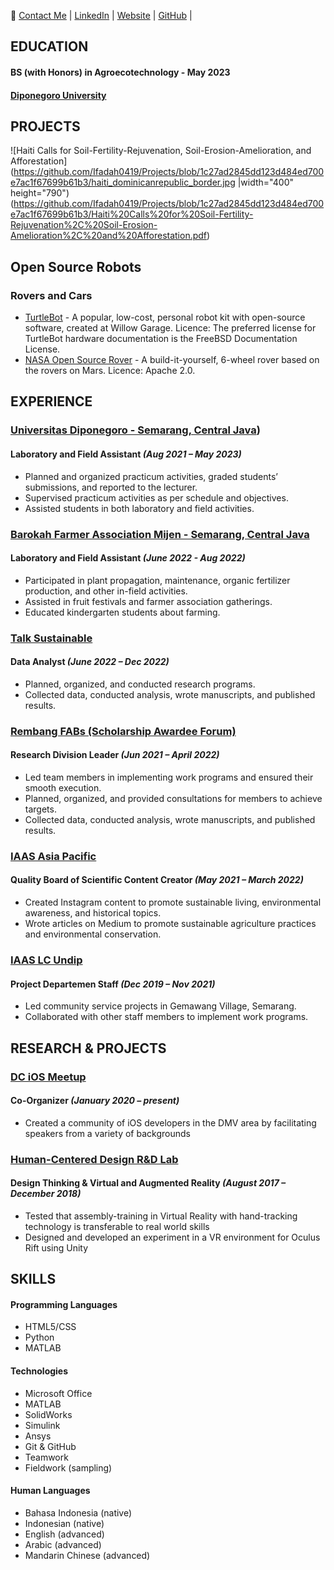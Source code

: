 
 📧
 [Contact Me](mailto:ifadah0419@outlook.com) | [LinkedIn](https://id.linkedin.com/in/muhimmatul-ifadah-087b451b8) | [Website](https://ceritaifadah.wordpress.com/) | [GitHub](https://github.com/Ifadah0419/) |

## EDUCATION
#### BS (with Honors) in Agroecotechnology - May 2023
#### [Diponegoro University](https://www.undip.ac.id/language/en/home)

## PROJECTS
![Haiti Calls for Soil-Fertility-Rejuvenation, Soil-Erosion-Amelioration, and Afforestation](https://github.com/Ifadah0419/Projects/blob/1c27ad2845dd123d484ed700e7ac1f67699b61b3/haiti_dominicanrepublic_border.jpg |width="400" height="790")(https://github.com/Ifadah0419/Projects/blob/1c27ad2845dd123d484ed700e7ac1f67699b61b3/Haiti%20Calls%20for%20Soil-Fertility-Rejuvenation%2C%20Soil-Erosion-Amelioration%2C%20and%20Afforestation.pdf)

## Open Source Robots
### Rovers and Cars
 * [TurtleBot](https://www.turtlebot.com/) - A popular, low-cost, personal robot kit with open-source software, created at Willow Garage. Licence: The preferred license for TurtleBot hardware documentation is the FreeBSD Documentation License.
 * [NASA Open Source Rover](https://github.com/nasa-jpl/open-source-rover) - A build-it-yourself, 6-wheel rover based on the rovers on Mars. Licence: Apache 2.0.

## EXPERIENCE

### [Universitas Diponegoro - Semarang, Central Java](https://www.undip.ac.id/language/en/home))
#### Laboratory and Field Assistant _(Aug 2021 – May 2023)_

- Planned and organized practicum activities, graded students’ submissions, and reported to the lecturer.
- Supervised practicum activities as per schedule and objectives.
- Assisted students in both laboratory and field activities.

### [Barokah Farmer Association Mijen - Semarang, Central Java](https://www.rikolto.org/stories/not-your-average-coffee-innovation-and-sustainable-practices-for-high-quality-kerinci-specialty-coffee)
#### Laboratory and Field Assistant _(June 2022 - Aug 2022)_

- Participated in plant propagation, maintenance, organic fertilizer production, and other in-field activities.
- Assisted in fruit festivals and farmer association gatherings.
- Educated kindergarten students about farming.

### [Talk Sustainable](https://www.ted.com/topics/sustainability)
#### Data Analyst  _(June 2022 – Dec 2022)_

- Planned, organized, and conducted research programs.
- Collected data, conducted analysis, wrote manuscripts, and published results.

### [Rembang FABs (Scholarship Awardee Forum)](https://www.instagram.com/rembangfabs.id/?hl=en)
#### Research Division Leader  _(Jun 2021 – April 2022)_

- Led team members in implementing work programs and ensured their smooth execution.
- Planned, organized, and provided consultations for members to achieve targets.
- Collected data, conducted analysis, wrote manuscripts, and published results.


### [IAAS Asia Pacific](https://www.linkedin.com/company/iaas-asia-pacific)
#### Quality Board of Scientific Content Creator  _(May 2021 – March 2022)_

- Created Instagram content to promote sustainable living, environmental awareness, and historical topics.
- Wrote articles on Medium to promote sustainable agriculture practices and environmental conservation.


### [IAAS LC Undip](https://undip.iaas.or.id/)
#### Project Departemen Staff  _(Dec 2019 – Nov 2021)_

- Led community service projects in Gemawang Village, Semarang.
- Collaborated with other staff members to implement work programs.


## RESEARCH & PROJECTS
### [DC iOS Meetup](https://devcommunity.org/#/)
#### Co-Organizer _(January 2020 – present)_
- Created a community of iOS developers in the DMV area by facilitating speakers from a variety of backgrounds

### [Human-Centered Design R&D Lab](http://academic.uprm.edu/jose.lugo2/projects.html)
#### Design Thinking & Virtual and Augmented Reality _(August 2017 – December 2018)_
- Tested that assembly-training in Virtual Reality with hand-tracking technology is transferable to real world skills
- Designed and developed an experiment in a VR environment for Oculus Rift using Unity



## SKILLS
#### Programming Languages
 - HTML5/CSS 
 - Python
 - MATLAB

#### Technologies
- Microsoft Office
- MATLAB
- SolidWorks
- Simulink
- Ansys
- Git & GitHub
- Teamwork
- Fieldwork (sampling)

#### Human Languages 
- Bahasa Indonesia (native)
- Indonesian (native)
- English (advanced)
- Arabic (advanced)
- Mandarin Chinese (advanced)
